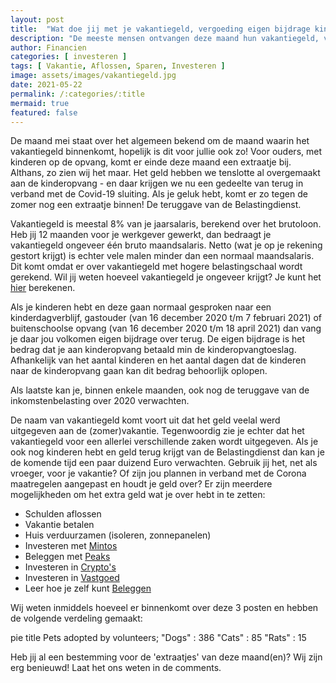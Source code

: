 ```yaml
---
layout: post
title:  "Wat doe jij met je vakantiegeld, vergoeding eigen bijdrage kinderopvang en/of teruggave belastingdienst?"
description: "De meeste mensen ontvangen deze maand hun vakantiegeld, vergoeding eigen bijdrage kinderopvang en volgende maand de teruggave van de belastingdienst. Heb jij al een idee wat je met dit geld gaat doen?"
author: Financien
categories: [ investeren ]
tags: [ Vakantie, Aflossen, Sparen, Investeren ]
image: assets/images/vakantiegeld.jpg
date: 2021-05-22
permalink: /:categories/:title
mermaid: true
featured: false
---
```


De maand mei staat over het algemeen bekend om de maand waarin het vakantiegeld binnenkomt, hopelijk is dit voor jullie ook zo!
Voor ouders, met kinderen op de opvang, komt er einde deze maand een extraatje bij. Althans, zo zien wij het maar. Het geld hebben we tenslotte al overgemaakt aan de kinderopvang - en daar krijgen we nu een gedeelte van terug in verband met de Covid-19 sluiting.
Als je geluk hebt, komt er zo tegen de zomer nog een extraatje binnen! De teruggave van de Belastingdienst.

Vakantiegeld is meestal 8% van je jaarsalaris, berekend over het brutoloon. Heb jij 12 maanden voor je werkgever gewerkt, dan bedraagt je vakantiegeld ongeveer één bruto maandsalaris.
Netto (wat je op je rekening gestort krijgt) is echter vele malen minder dan een normaal maandsalaris. Dit komt omdat er over vakantiegeld met hogere belastingschaal wordt gerekend. Wil jij weten hoeveel vakantiegeld je ongeveer krijgt? Je kunt het [hier][vakantiegeldlnk] berekenen.

Als je kinderen hebt en deze gaan normaal gesproken naar een kinderdagverblijf, gastouder (van 16 december 2020 t/m 7 februari 2021) of buitenschoolse opvang (van 16 december 2020 t/m 18 april 2021) dan vang je daar jou volkomen eigen bijdrage over terug.
De eigen bijdrage is het bedrag dat je aan kinderopvang betaald min de kinderopvangtoeslag. Afhankelijk van het aantal kinderen en het aantal dagen dat de kinderen naar de kinderopvang gaan kan dit bedrag behoorlijk oplopen.

Als laatste kan je, binnen enkele maanden, ook nog de teruggave van de inkomstenbelasting over 2020 verwachten.

De naam van vakantiegeld komt voort uit dat het geld veelal werd uitgegeven aan de (zomer)vakantie. Tegenwoordig zie je echter dat het vakantiegeld voor een allerlei verschillende zaken wordt uitgegeven.
Als je ook nog kinderen hebt en geld terug krijgt van de Belastingdienst dan kan je de komende tijd een paar duizend Euro verwachten. Gebruik jij het, net als vroeger, voor je vakantie?
Of zijn jou plannen in verband met de Corona maatregelen aangepast en houdt je geld over? Er zijn meerdere mogelijkheden om het extra geld wat je over hebt in te zetten:

+ Schulden aflossen
+ Vakantie betalen
+ Huis verduurzamen (isoleren, zonnepanelen)
+ Investeren met [Mintos][Mintoslnk]
+ Beleggen met [Peaks][Peakslnk]
+ Investeren in [Crypto's][cryptolnk]
+ Investeren in [Vastgoed][vastgoedlnk]
+ Leer hoe je zelf kunt [Beleggen][beleggenlnk]

Wij weten inmiddels hoeveel er binnenkomt over deze 3 posten en hebben de volgende verdeling gemaakt:

<div class="mermaid">
pie title Pets adopted by volunteers;
    "Dogs" : 386
    "Cats" : 85
    "Rats" : 15
</div>

Heb jij al een bestemming voor de 'extraatjes' van deze maand(en)? Wij zijn erg benieuwd! Laat het ons weten in de comments.

[vakantiegeldlnk]:https://www.berekenhet.nl/werk-en-inkomen/vakantiegeld.html
[Mintoslnk]:https://financienenzo.nl/investeren/eerste-stappen-met-mintos
[Peakslnk]:https://financienenzo.nl/investeren/beleggen-met-peaks
[cryptolnk]:https://financienenzo.nl/cryptovaluta/kan-je-geld-verdienen-met-cryptomunten
[vastgoedlnk]:https://www.paypro.nl/producten/De_Vastgoed_Academy_-_Webinar_Special/77593/86238
[beleggenlnk]:https://www.paypro.nl/producten/Boek_+_pakket_In_10_stappen_succesvol_beleggen/67457/86238
